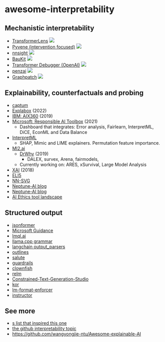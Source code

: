 # awesome-interpretability


## Mechanistic interpretability

- [TransformerLens](https://github.com/neelnanda-io/TransformerLens) ![](https://img.shields.io/github/stars/neelnanda-io/TransformerLens?style=social)
- [Pyvene (intervention focused)](https://github.com/stanfordnlp/pyvene)  ![](https://img.shields.io/github/stars/stanfordnlp/pyvene?style=social)
- [nnsight](https://github.com/ndif-team/nnsight) ![](https://img.shields.io/github/stars/ndif-team/nnsight?style=social)
- [BauKit](https://github.com/davidbau/baukit) ![](https://img.shields.io/github/stars/davidbau/baukit?style=social)
- [Transformer Debugger (OpenAI)](https://github.com/openai/transformer-debugger) ![](https://img.shields.io/github/stars/openai/transformer-debugger?style=social)
- [penzai](https://github.com/google-deepmind/penzai) ![](https://img.shields.io/github/stars/google-deepmind/penzai?style=social)
- [Graphpatch](https://github.com/evan-lloyd/graphpatch) ![](https://img.shields.io/github/stars/evan-lloyd/graphpatch?style=social)
  
## Explainability, counterfactuals and probing

- [captum](https://github.com/pytorch/captum)
- [Explabox](https://github.com/MarcelRobeer/explabox) (2022)
- [IBM: AIX360](https://github.com/Trusted-AI/AIX360) (2019)
- [Microsoft: Responsible AI Toolbox](https://responsibleaitoolbox.ai/) (2021)
    - Dashboard that integrates: Error analysis, Fairlearn, InterpretML, DiCE, EconML and Data Balance
- [InterpretML](https://github.com/interpretml/interpret-community)
    - SHAP, Mimic and LIME explainers. Permutation feature importance.
- [MI2.ai](Ihttps://www.mi2.ai/)
    - [DrWhy](https://github.com/ModelOriented/DrWhy/tree/master) (2019)
        - DALEX, survex, Arena, fairmodels,
    - Currently working on: ARES, xSurvival, Large Model Analysis
- [XAI](https://github.com/EthicalML/xai) (2018)
- [ELI5](https://eli5.readthedocs.io/en/latest/overview.html)
- [NN-SVG](https://alexlenail.me/NN-SVG/)
- [Neptune-AI blog](https://neptune.ai/blog/ml-model-interpretation-tools)
- [Neptune-AI blog](https://neptune.ai/blog/explainability-auditability-ml-definitions-techniques-tools)
- [AI Ethics tool landscape](https://edwinwenink.github.io/ai-ethics-tool-landscape/)

## Structured output 

- [jsonformer](https://github.com/1rgs/jsonformer)
- [Microsoft Guidance](https://github.com/guidance-ai/guidance)
- [lmql.ai](https://lmql.ai/)
- [llama.cpp grammar](https://github.com/ggerganov/llama.cpp/pull/1773)
- [langchain output_parsers](https://python.langchain.com/docs/modules/model_io/output_parsers/)
- [outlines](https://github.com/outlines-dev/outlines) 
- [salute](https://github.com/LevanKvirkvelia/salute) 
- [guardrails](https://github.com/ShreyaR/guardrails)
- [clownfish](https://github.com/newhouseb/clownfish)
- [relm](https://github.com/mkuchnik/relm)
- [Constrained-Text-Generation-Studio](https://github.com/Hellisotherpeople/Constrained-Text-Generation-Studio)
- [kor](https://github.com/eyurtsev/kor)
- [lm-format-enforcer](https://github.com/noamgat/lm-format-enforcer)
- [instructor](https://github.com/jxnl/instructor/)

## See more

- [s list that inspired this one](https://github.com/dweprinz/dweprinz.github.io/blob/905db3fe5bd0d3ca0ddd2b201382c2a25accc00b/_pages/resources/responsible-ai/ai-safety.md?plain=1#L48)
- [the github interpretability topic](https://github.com/topics/interpretability)
- https://github.com/wangyongjie-ntu/Awesome-explainable-AI
